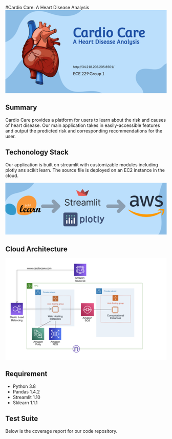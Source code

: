 #Cardio Care: A Heart Disease Analysis
![alt text](/readme_images/cover.png "Title")
## Summary
Cardio Care provides a platform for users to learn about the risk and causes of heart disease. Our main application takes in easily-accessible features and output the predicted risk and corresponding recommendations for the user. 

## Techonology Stack
Our application is built on streamlit with customizable modules including plotly ans scikit learn. The source file is deployed on an EC2 instance in the cloud.

![alt text](/readme_images/tech_stack.png "Title")

## Cloud Architecture

![alt text](/readme_images/aws_design.png "Title")

## Requirement

- Python 3.8
- Pandas 1.4.2
- Streamlit 1.10
- Sklearn 1.1.1

## Test Suite

Below is the coverage report for our code repository.